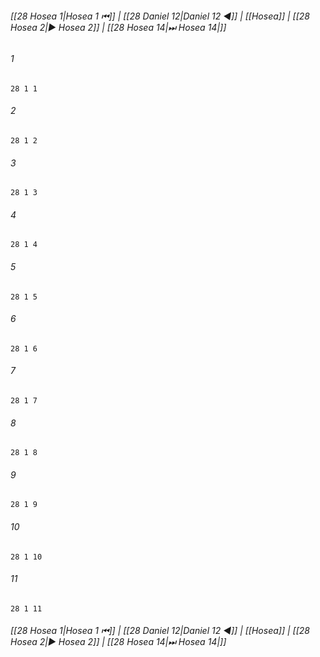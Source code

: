 
###### [[28 Hosea 1|Hosea 1 ⏮]] | [[28 Daniel 12|Daniel 12 ◀]] | [[Hosea]] | [[28 Hosea 2|▶ Hosea 2]] | [[28 Hosea 14|⏭ Hosea 14|]]

###### 1
``` verse
28 1 1 
```
###### 2
``` verse
28 1 2 
```
###### 3
``` verse
28 1 3 
```
###### 4
``` verse
28 1 4 
```
###### 5
``` verse
28 1 5 
```
###### 6
``` verse
28 1 6 
```
###### 7
``` verse
28 1 7 
```
###### 8
``` verse
28 1 8 
```
###### 9
``` verse
28 1 9 
```
###### 10
``` verse
28 1 10 
```
###### 11
``` verse
28 1 11 
```

###### [[28 Hosea 1|Hosea 1 ⏮]] | [[28 Daniel 12|Daniel 12 ◀]] | [[Hosea]] | [[28 Hosea 2|▶ Hosea 2]] | [[28 Hosea 14|⏭ Hosea 14|]]

